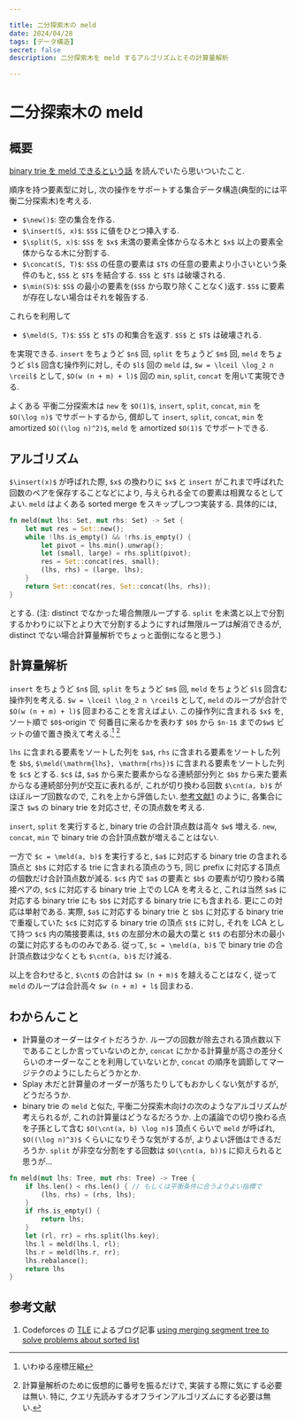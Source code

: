 ```yaml
---

title: 二分探索木の meld
date: 2024/04/28
tags: [データ構造]
secret: false
description: 二分探索木を meld するアルゴリズムとその計算量解析

---
```

<div style="display:none">$$
\gdef\new{\operatorname{new}}
\gdef\insert{\operatorname{insert}}
\gdef\split{\operatorname{split}}
\gdef\concat{\operatorname{concat}}
\gdef\meld{\operatorname{meld}}
\gdef\cnt{\operatorname{cnt}}
$$</div>

# 二分探索木の meld

## 概要

[binary trie を meld できるという話][codeforces_blog] を読んでいたら思いついたこと.

順序を持つ要素型に対し, 次の操作をサポートする集合データ構造(典型的には平衡二分探索木)を考える.

- `$\new()$`: 空の集合を作る.
- `$\insert(S, x)$`: `$S$` に値をひとつ挿入する.
- `$\split(S, x)$`: `$S$` を `$x$` 未満の要素全体からなる木と `$x$` 以上の要素全体からなる木に分割する.
- `$\concat(S, T)$`: `$S$` の任意の要素は `$T$` の任意の要素より小さいという条件のもと, `$S$` と `$T$` を結合する. `$S$` と `$T$` は破壊される.
- `$\min(S)$`: `$S$` の最小の要素を(`$S$` から取り除くことなく)返す. `$S$` に要素が存在しない場合はそれを報告する.

これらを利用して

- `$\meld(S, T)$`: `$S$` と `$T$` の和集合を返す. `$S$` と `$T$` は破壊される.

を実現できる. `insert` をちょうど `$n$` 回, `split` をちょうど `$m$` 回, `meld` をちょうど `$l$` 回含む操作列に対し, その `$l$` 回の `meld` は, `$w = \lceil \log_2 n \rceil$` として, `$O(w (n + m) + l)$` 回の `min`, `split`, `concat` を用いて実現できる.

よくある 平衡二分探索木は `new` を `$O(1)$`, `insert`, `split`, `concat`, `min` を `$O(\log n)$` でサポートするから, 償却して `insert`, `split`, `concat`, `min` を amortized `$O((\log n)^2)$`, `meld` を amortized `$O(1)$` でサポートできる.


## アルゴリズム

`$\insert(x)$` が呼ばれた際, `$x$` の換わりに `$x$` と `insert` がこれまで呼ばれた回数のペアを保存することなどにより, 与えられる全ての要素は相異なるとしてよい.
`meld` はよくある sorted merge をスキップしつつ実装する. 具体的には,

```rust
fn meld(mut lhs: Set, mut rhs: Set) -> Set {
    let mut res = Set::new();
    while !lhs.is_empty() && !rhs.is_empty() {
        let pivot = lhs.min().unwrap();
        let (small, large) = rhs.split(pivot);
        res = Set::concat(res, small);
        (lhs, rhs) = (large, lhs);
    }
    return Set::concat(res, Set::concat(lhs, rhs));
}
```

とする. (注: distinct でなかった場合無限ループする. `split` を未満と以上で分割するかわりに以下とより大で分割するようにすれば無限ループは解消できるが, distinct でない場合計算量解析でちょっと面倒になると思う.)


## 計算量解析

`insert` をちょうど `$n$` 回, `split` をちょうど `$m$` 回, `meld` をちょうど `$l$` 回含む操作列を考える. `$w = \lceil \log_2 n \rceil$` として, `meld` のループが合計で `$O(w (n + m) + l)$` 回まわることを言えばよい.
この操作列に含まれる `$x$` を, ソート順で `$0$`-origin で 何番目に来るかを表わす `$0$` から `$n-1$` までの`$w$` ビットの値で置き換えて考える.[^compress] [^no_need_to_implement]

`lhs` に含まれる要素をソートした列を `$a$`, `rhs` に含まれる要素をソートした列を `$b$`, `$\meld(\mathrm{lhs}, \mathrm{rhs})$` に含まれる要素をソートした列を `$c$` とする. `$c$` は, `$a$` から来た要素からなる連続部分列と `$b$` から来た要素からなる連続部分列が交互に表れるが, これが切り換わる回数 `$\cnt(a, b)$` がほぼループ回数なので, これを上から評価したい.
[参考文献1][codeforces_blog] のように, 各集合に深さ `$w$` の binary trie を対応させ, その頂点数を考える.

`insert`, `split` を実行すると, binary trie の合計頂点数は高々 `$w$` 増える.
`new`, `concat`, `min` で binary trie の合計頂点数が増えることはない.

一方で `$c = \meld(a, b)$` を実行すると, `$a$` に対応する binary trie の含まれる頂点と `$b$` に対応する trie に含まれる頂点のうち, 同じ prefix に対応する頂点の個数だけ合計頂点数が減る.
`$c$` 内で `$a$` の要素と `$b$` の要素が切り換わる隣接ペアの, `$c$` に対応する binary trie 上での LCA を考えると, これは当然 `$a$` に対応する binary trie にも `$b$` に対応する binary trie にも含まれる. 更にこの対応は単射である. 実際, `$a$` に対応する binary trie と `$b$` に対応する binary trie で重複していた `$c$` に対応する binary trie の頂点 `$t$` に対し, それを LCA として持つ `$c$` 内の隣接要素は, `$t$` の左部分木の最大の葉と `$t$` の右部分木の最小の葉に対応するもののみである.
従って, `$c = \meld(a, b)$` で binary trie の合計頂点数は少なくとも `$\cnt(a, b)$` だけ減る.

以上を合わせると, `$\cnt$` の合計は `$w (n + m)$` を越えることはなく, 従って `meld` のループは合計高々 `$w (n + m) + l$` 回まわる.


[^compress]: いわゆる座標圧縮
[^no_need_to_implement]: 計算量解析のために仮想的に番号を振るだけで, 実装する際に気にする必要は無い. 特に, クエリ先読みするオフラインアルゴリズムにする必要は無い.


## わからんこと

- 計算量のオーダーはタイトだろうか. ループの回数が除去される頂点数以下であることしか言っていないのとか, `concat` にかかる計算量が高さの差分くらいのオーダーなことを利用していないとか, `concat` の順序を調節してマージテクのようにしたらどうかとか.
- Splay 木だと計算量のオーダーが落ちたりしてもおかしくない気がするが, どうだろうか.
- binary trie の `meld` と似た, 平衡二分探索木向けの次のようなアルゴリズムが考えられるが, これの計算量はどうなるだろうか. 上の議論での切り換わる点を子孫として含む `$O(\cnt(a, b) \log n)$` 頂点くらいで `meld` が呼ばれ, `$O((\log n)^3)$` くらいになりそうな気がするが, よりよい評価はできるだろうか. `split` が非空な分割をする回数は `$O(\cnt(a, b))$` に抑えられると思うが...

```rust
fn meld(mut lhs: Tree, mut rhs: Tree) -> Tree {
    if lhs.len() < rhs.len() { // もしくは平衡条件に合うよりよい指標で
        (lhs, rhs) = (rhs, lhs);
    }
    if rhs.is_empty() {
        return lhs;
    }
    let (rl, rr) = rhs.split(lhs.key);
    lhs.l = meld(lhs.l, rl);
    lhs.r = meld(lhs.r, rr);
    lhs.rebalance();
    return lhs
}
```


## 参考文献

1. Codeforces の [TLE](https://codeforces.com/profile/TLE) によるブログ記事 [using merging segment tree to solve problems about sorted list][codeforces_blog]

[codeforces_blog]: https://codeforces.com/blog/entry/49446 "using merging segment tree to solve problems about sorted list"
